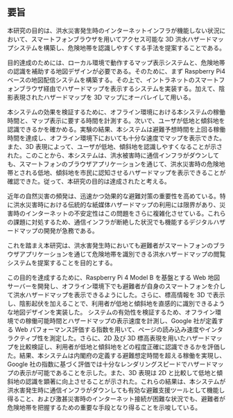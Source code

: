 ## 要旨

本研究の目的は、洪水災害発生時のインターネットインフラが機能しない状況において、スマートフォンブラウザを用いてアクセス可能な 3D 洪水ハザードマップシステムを構築し、危険地帯を認識しやすくする手法を提案することである。

目的達成のためには、ローカル環境で動作するマップ表示システムと、危険地帯の認識を補助する地図デザインが必要である。そのために、まず Raspberry Pi4 ベースの地図配信システムを構築する。その上で、イントラネットのスマートフォンブラウザ経由でハザードマップを表示するシステムを実装する。加えて、陰影表現されたハザードマップを 3D マップにオーバレイして用いる。

本システムの効果を検証するために、オフライン環境における本システムの稼働時間と、マップ表示に要する時間を計測する。次いで、ユーザが低地と傾斜地を認識できるかを確かめる。実験の結果、本システムは避難予想時間を上回る稼働時間を達成し、オフライン環境下においても十分な速度でマップを表示できた。また、3D 表現によって、ユーザが低地、傾斜地を認識しやすくなることが示された。このことから、本システムは、洪水被害時に通信インフラがダウンしても、スマートフォンのブラウザアプリケーションを通じて、洪水災害時の危険地帯とされる低地、傾斜地を市民に認知させるハザードマップを表示できることが確認できた。従って、本研究の目的は達成されたと考える。



近年の自然災害の頻発は、迅速かつ効果的な避難対策の重要性を高めている。特に洪水災害時における伝統的な紙媒体ハザードマップの利用には限界があり、災害時のインターネットの不安定性はこの問題をさらに複雑化させている。これらの課題に対処するため、通信インフラが断絶した状況でも機能するデジタルハザードマップの開発が急務である。

これを踏まえ本研究は、洪水害発生時においても避難者がスマートフォンのブラウザアプリケーションを通じて危険地帯を識別できる洪水ハザードマップの閲覧システムを提案することを目的とする。

この目的を達成するために、Raspberry Pi 4 Model B を基盤とする Web 地図サーバーを開発し、オフライン環境下でも避難者が自身のスマートフォンを介して洪水ハザードマップを表示できるようにした。さらに、標高情報を 3D で表示し、陰影起伏を加えることで、利用者が低地と傾斜地を直感的に識別できるような地図デザインを実装した。
システムの有効性を検証するため、オフライン環境での稼働可能時間とハザードマップの表示速度を計測し、Google 社が定義する Web パフォーマンス評価する指数を用いて、ページの読み込み速度やインタラクティブ性を測定した。さらに、2D 及び 3D 標高表現を用いたハザードマップを比較検証し、利用者が低地と傾斜地をどの程度正確に認識できるかを評価した。結果、本システムは内閣府の定義する避難想定時間を超える稼働を実現し、Google 社の指数に基づく評価では十分なレンダリングスピードでハザードマップの表示が可能であることを示した。また、3D 表現は 2D と比較して低地と傾斜地の認識を顕著に向上させることが示された。これらの結果は、本システムが洪水害発生時に通信インフラがダウンしても有効な避難支援ツールとして機能し得ること、および激甚災害時のインターネット接続が困難な状況でも、避難者が危険地帯を把握するための重要な手段となり得ることを示唆している。
